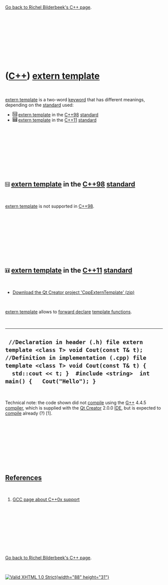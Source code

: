 

[Go back to Richel Bilderbeek's C++ page](Cpp.htm).

 

 

 

 

 

([C++](Cpp.htm)) [extern template](CppExternTemplate.htm)
=========================================================

 

[extern template](CppExternTemplate.htm) is a two-word
[keyword](CppKeyword.htm) that has different meanings, depending on the
[standard](CppStandard.htm) used:

-   ![C++98](PicCpp98.png) [extern template](CppExternTemplate.htm) in
    the [C++98](Cpp98.htm) [standard](CppStandard.htm)
-   ![C++11](PicCpp11.png) [extern template](CppExternTemplate.htm) in
    the [C++11](Cpp11.htm) [standard](CppStandard.htm)

 

 

 

 

 

![C++98](PicCpp98.png) [extern template](CppExternTemplate.htm) in the [C++98](Cpp98.htm) [standard](CppStandard.htm)
---------------------------------------------------------------------------------------------------------------------

 

[extern template](CppExternTemplate.htm) is not supported in
[C++98](Cpp98.htm).

 

 

 

 

 

![C++11](PicCpp11.png) [extern template](CppExternTemplate.htm) in the [C++11](Cpp11.htm) [standard](CppStandard.htm)
---------------------------------------------------------------------------------------------------------------------

 

-   [Download the Qt Creator project
    'CppExternTemplate' (zip)](CppExternTemplate.zip)

 

[extern template](CppExternTemplate.htm) allows to [forward
declare](CppForwardDeclaration.htm) [template
functions](CppTemplateFunction.htm).

 

  ------------------------------------------------------------------------------------------------------------------------------------------------------------------------------------------------------------------------------------------------------
  ` //Declaration in header (.h) file extern template <class T> void Cout(const T& t);  //Definition in implementation (.cpp) file template <class T> void Cout(const T& t) {   std::cout << t; }  #include <string>  int main() {   Cout("Hello"); }`
  ------------------------------------------------------------------------------------------------------------------------------------------------------------------------------------------------------------------------------------------------------

 

Technical note: the code shown did not [compile](CppCompile.htm) using
the [G++](CppGpp.htm) 4.4.5 [compiler](CppCompiler.htm), which is
supplied with the [Qt Creator](CppQtCreator.htm) 2.0.0
[IDE](CppIde.htm), but is expected to [compile](CppCompile.htm) already
(?) \[1\].

 

 

 

 

 

[References](CppReferences.htm)
-------------------------------

 

1.  [GCC page about C++0x
    support](http://gcc.gnu.org/projects/cxx0x.html)

 

 

 

 

 

[Go back to Richel Bilderbeek's C++ page](Cpp.htm).



 

[![Valid XHTML 1.0 Strict](valid-xhtml10.png){width="88"
height="31"}](http://validator.w3.org/check?uri=referer)
